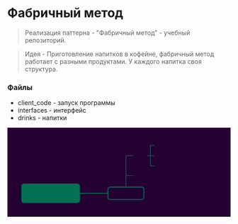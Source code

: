 # Фабричный метод

>Реализация паттерна - "Фабричный метод" - учебный репозиторий.

> Идея - Приготовление напитков в кофейне, фабричный метод работает с разными продуктами. У каждого напитка своя структура.

### Файлы

- client_code - запуск программы
- interfaces - интерфейс
- drinks - напитки


![Image alt](https://github.com/osadchii-serj/factory_method/raw/main/coffee_shop/img/CoffeeShop.svg)
